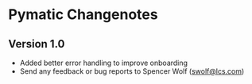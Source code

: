 # Pymatic Changenotes

## Version 1.0

- Added better error handling to improve onboarding
- Send any feedback or bug reports to Spencer Wolf (swolf@lcs.com)